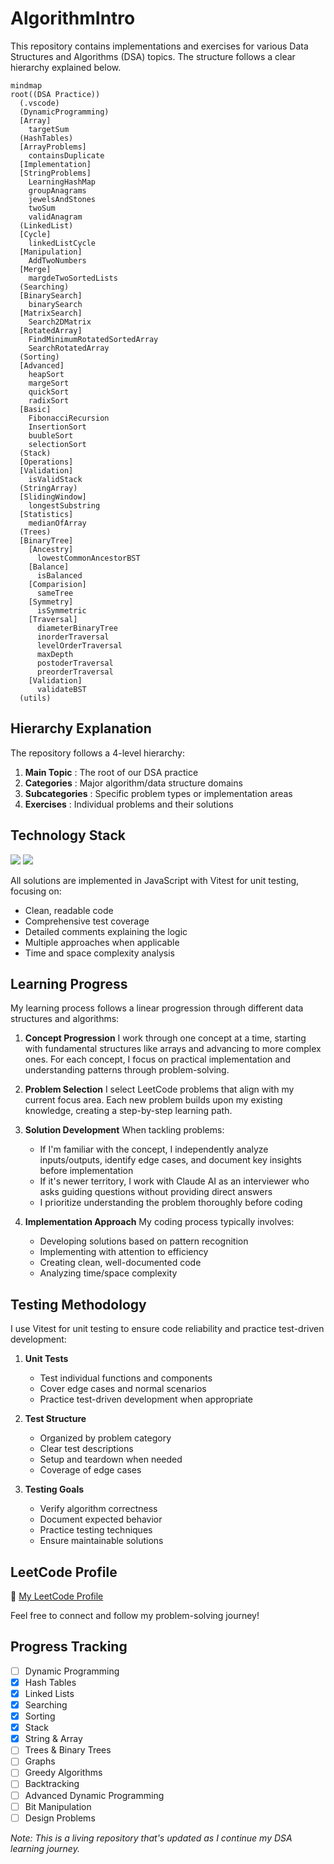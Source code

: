 # AlgorithmIntro

This repository contains implementations and exercises for various Data
Structures and Algorithms (DSA) topics.
The structure follows a clear hierarchy explained below.

```mermaid
mindmap
root((DSA Practice))
  (.vscode)
  (DynamicProgramming)
  [Array]
    targetSum
  (HashTables)
  [ArrayProblems]
    containsDuplicate
  [Implementation]
  [StringProblems]
    LearningHashMap
    groupAnagrams
    jewelsAndStones
    twoSum
    validAnagram
  (LinkedList)
  [Cycle]
    linkedListCycle
  [Manipulation]
    AddTwoNumbers
  [Merge]
    margdeTwoSortedLists
  (Searching)
  [BinarySearch]
    binarySearch
  [MatrixSearch]
    Search2DMatrix
  [RotatedArray]
    FindMinimumRotatedSortedArray
    SearchRotatedArray
  (Sorting)
  [Advanced]
    heapSort
    margeSort
    quickSort
    radixSort
  [Basic]
    FibonacciRecursion
    InsertionSort
    buubleSort
    selectionSort
  (Stack)
  [Operations]
  [Validation]
    isValidStack
  (StringArray)
  [SlidingWindow]
    longestSubstring
  [Statistics]
    medianOfArray
  (Trees)
  [BinaryTree]
    [Ancestry]
      lowestCommonAncestorBST
    [Balance]
      isBalanced
    [Comparision]
      sameTree
    [Symmetry]
      isSymmetric
    [Traversal]
      diameterBinaryTree
      inorderTraversal
      levelOrderTraversal
      maxDepth
      postoderTraversal
      preorderTraversal
    [Validation]
      validateBST
  (utils)
```

## Hierarchy Explanation

The repository follows a 4-level hierarchy:

1. **Main Topic** : The root of our DSA practice
2. **Categories** : Major algorithm/data structure domains
3. **Subcategories** : Specific problem types or implementation areas
4. **Exercises** : Individual problems and their solutions

## Technology Stack

<img src="https://img.shields.io/badge/JavaScript-F7DF1E?style=for-the-badge&logo=javascript&logoColor=black" />
<img src="https://img.shields.io/badge/Vitest-6E9F18?style=for-the-badge&logo=vitest&logoColor=white" />

All solutions are implemented in JavaScript with Vitest for unit testing, focusing on:

- Clean, readable code
- Comprehensive test coverage
- Detailed comments explaining the logic
- Multiple approaches when applicable
- Time and space complexity analysis

## Learning Progress

My learning process follows a linear progression through different data structures and algorithms:

1. **Concept Progression**
   I work through one concept at a time,
   starting with fundamental structures like arrays and advancing to more complex ones.
   For each concept, I focus on practical implementation and
   understanding patterns through problem-solving.

2. **Problem Selection**
   I select LeetCode problems that align with my current focus area.
   Each new problem builds upon my existing knowledge,
   creating a step-by-step learning path.

3. **Solution Development**
   When tackling problems:

   - If I'm familiar with the concept, I independently analyze inputs/outputs, identify edge cases, and document key insights before implementation
   - If it's newer territory, I work with Claude AI as an interviewer who asks guiding questions without providing direct answers
   - I prioritize understanding the problem thoroughly before coding

4. **Implementation Approach**
   My coding process typically involves:
   - Developing solutions based on pattern recognition
   - Implementing with attention to efficiency
   - Creating clean, well-documented code
   - Analyzing time/space complexity

## Testing Methodology

I use Vitest for unit testing to ensure code reliability and practice test-driven development:

1. **Unit Tests**

   - Test individual functions and components
   - Cover edge cases and normal scenarios
   - Practice test-driven development when appropriate

2. **Test Structure**

   - Organized by problem category
   - Clear test descriptions
   - Setup and teardown when needed
   - Coverage of edge cases

3. **Testing Goals**
   - Verify algorithm correctness
   - Document expected behavior
   - Practice testing techniques
   - Ensure maintainable solutions

## LeetCode Profile

🔗 [My LeetCode Profile](https://leetcode.com/u/ramarm0825/)

Feel free to connect and follow my problem-solving journey!

## Progress Tracking

- [ ] Dynamic Programming
- [x] Hash Tables
- [x] Linked Lists
- [x] Searching
- [x] Sorting
- [x] Stack
- [x] String & Array
- [ ] Trees & Binary Trees
- [ ] Graphs
- [ ] Greedy Algorithms
- [ ] Backtracking
- [ ] Advanced Dynamic Programming
- [ ] Bit Manipulation
- [ ] Design Problems

_Note: This is a living repository that's updated as I continue my DSA learning journey._
